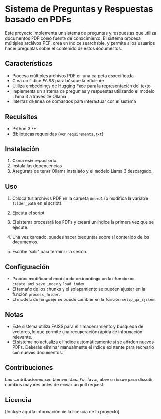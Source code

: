 # Sistema de Preguntas y Respuestas basado en PDFs

Este proyecto implementa un sistema de preguntas y respuestas que utiliza documentos PDF como fuente de conocimiento. El sistema procesa múltiples archivos PDF, crea un índice searchable, y permite a los usuarios hacer preguntas sobre el contenido de estos documentos.

## Características

- Procesa múltiples archivos PDF en una carpeta especificada
- Crea un índice FAISS para búsqueda eficiente
- Utiliza embeddings de Hugging Face para la representación del texto
- Implementa un sistema de preguntas y respuestas utilizando el modelo Llama 3 a través de Ollama
- Interfaz de línea de comandos para interactuar con el sistema

## Requisitos

- Python 3.7+
- Bibliotecas requeridas (ver `requirements.txt`)

## Instalación

1. Clona este repositorio:
2. Instala las dependencias
3. Asegúrate de tener Ollama instalado y el modelo Llama 3 descargado.

## Uso

1. Coloca tus archivos PDF en la carpeta `Anexo1` (o modifica la variable `folder_path` en el script).

2. Ejecuta el script
3. El sistema procesará los PDFs y creará un índice la primera vez que se ejecute.

4. Una vez cargado, puedes hacer preguntas sobre el contenido de los documentos.

5. Escribe 'salir' para terminar la sesión.

## Configuración

- Puedes modificar el modelo de embeddings en las funciones `create_and_save_index` y `load_index`.
- El tamaño de los chunks y el solapamiento se pueden ajustar en la función `process_folder`.
- El modelo de lenguaje se puede cambiar en la función `setup_qa_system`.

## Notas

- Este sistema utiliza FAISS para el almacenamiento y búsqueda de vectores, lo que permite una recuperación rápida de información relevante.
- El sistema no actualiza el índice automáticamente si se añaden nuevos PDFs. Deberás eliminar manualmente el índice existente para recrearlo con nuevos documentos.

## Contribuciones

Las contribuciones son bienvenidas. Por favor, abre un issue para discutir cambios mayores antes de enviar un pull request.

## Licencia

[Incluye aquí la información de la licencia de tu proyecto]
